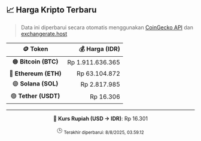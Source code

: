

<!-- HARGA_KRIPTO -->
## 📈 Harga Kripto Terbaru

> Data ini diperbarui secara otomatis menggunakan [CoinGecko API](https://www.coingecko.com/) dan [exchangerate.host](https://exchangerate.host/)

<div align="center">

| 🪙 Token | 💰 Harga (IDR) |
|:------:|---------------:|
| 🟠 **Bitcoin (BTC)**   | Rp 1.911.636.365 |
| 🔵 **Ethereum (ETH)**  | Rp 63.104.872 |
| 🟣 **Solana (SOL)**    | Rp 2.817.985 |
| 🟢 **Tether (USDT)**   | Rp 16.306 |

---

💱 **Kurs Rupiah (USD → IDR)**: Rp 16.301

🕒 <sub>Terakhir diperbarui: 8/8/2025, 03.59.12</sub>

</div>
<!-- /HARGA_KRIPTO -->